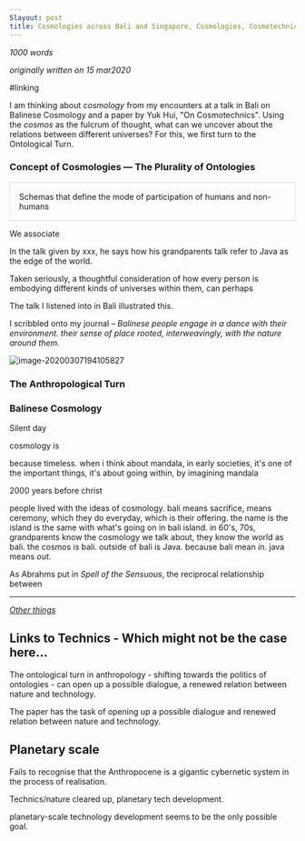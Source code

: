 ```yaml
---
5layout: post
title: Cosmologies across Bali and Singapore, Cosmologies, Cosmotechnics
---
```


*1000 words*

*originally written on 15 mar2020*

#linking 


I am thinking about *cosmology* from my encounters at a talk in Bali on Balinese Cosmology and a paper by Yuk Hui, "On Cosmotechnics". Using the *cosmos* as the fulcrum of thought, what can we uncover about the relations between different universes? For this, we first turn to the Ontological Turn. 



### Concept of Cosmologies — The Plurality of Ontologies 

<p style="padding: 1rem; border: 1px solid #ddd;">
Schemas that define the mode of participation of humans and non-humans


We associate 

In the talk given by xxx, he says how his grandparents talk refer to Java as the edge of the world. 

Taken seriously, a thoughtful consideration of how every person is embodying different kinds of universes within them, can perhaps 






The talk I listened into in Bali illustrated this. 



I scribbled onto my journal – *Balinese people engage in a dance with their environment. their sense of place rooted, interweavingly, with the nature around them.*

 



![image-20200307194105827](C:\Users\Vanessa\AppData\Roaming\Typora\typora-user-images\image-20200307194105827.png)



### The Anthropological Turn









### Balinese Cosmology 

Silent day 

cosmology is 

because timeless. when i think about mandala, in early societies, it's one of the important things, it's about going within, by imagining mandala

2000 years before christ

people lived with the ideas of cosmology. bali means sacrifice, means ceremony, which they do everyday, which is their offering. the name is the island is the same with what's going on in bali island. in 60's, 70s, grandparents know the cosmology we talk about, they know the world as bali. the cosmos is bali. outside of bali is Java. because bali mean *in*. java means *out*. 



As Abrahms put in *Spell of the Sensuous*, the reciprocal relationship between 





---

*<u>Other things</u>*



## Links to Technics - Which might not be the case here... 

The ontological turn in anthropology - shifting towards the politics of ontologies - can open up a possible dialogue, a renewed relation between nature and technology. 

The paper has the task of opening up a possible dialogue and renewed relation between nature and technology. 



## Planetary scale

Fails to recognise that the Anthropocene is a gigantic cybernetic system in the process of realisation. 

Technics/nature cleared up, planetary tech development. 



planetary-scale technology development seems to be the only possible goal. 

